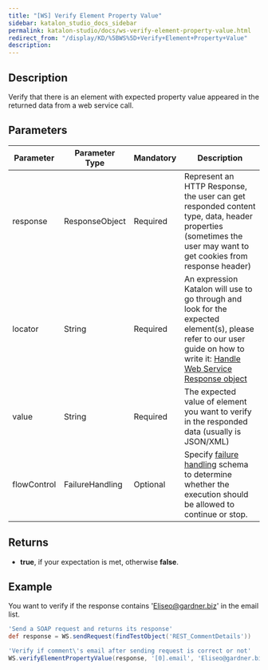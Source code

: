 ```yaml
---
title: "[WS] Verify Element Property Value" 
sidebar: katalon_studio_docs_sidebar
permalink: katalon-studio/docs/ws-verify-element-property-value.html 
redirect_from: "/display/KD/%5BWS%5D+Verify+Element+Property+Value" 
description: 
---
```

Description
-----------

Verify that there is an element with expected property value appeared in the returned data from a web service call.

Parameters
----------

| Parameter | Parameter Type | Mandatory | Description |
| --- | --- | --- | --- |
| response | ResponseObject | Required | Represent an HTTP Response, the user can get responded content type, data, header properties (sometimes the user may want to get cookies from response header) |
| locator | String | Required | An expression Katalon will use to go through and look for the expected element(s), please refer to our user guide on how to write it: [Handle Web Service Response object](/display/KD/Handle+Response+Messages) |
| value  | String | Required | The expected value of element you want to verify in the responded data (usually is JSON/XML) |
| flowControl | FailureHandling | Optional | Specify [failure handling](/x/qAAM) schema to determine whether the execution should be allowed to continue or stop. |

Returns
-------

*   **true**, if your expectation is met, otherwise **false**.
    

Example
-------

You want to verify if the response contains 'Eliseo@gardner.biz' in the email list.

```groovy
'Send a SOAP request and returns its response'
def response = WS.sendRequest(findTestObject('REST_CommentDetails'))

'Verify if comment\'s email after sending request is correct or not'
WS.verifyElementPropertyValue(response, '[0].email', 'Eliseo@gardner.biz')
```